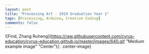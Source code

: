 ```yaml
---
layout: post
title: "Processing Art - 2019 Graduation Year 1"
tags: [Processing, Arduino, Creative Coding]
comments: false
---
```




![Find, Zhang Ruheng](https://raw.githubusercontent.com/cyrus-education/cyrus-education.github.io/master/images/640.gif "Medium example image" "Center"){: .center-image}
